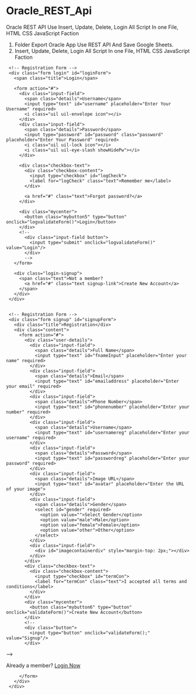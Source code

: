 # Oracle_REST_Api
Oracle REST API Use Insert, Update, Delete, Login All Script In one File, HTML CSS JavaScript Faction

1. Folder Export Oracle App Use REST API And Save Google Sheets.
2.  Insert, Update, Delete, Login All Script In one File, HTML CSS JavaScript Faction


  <div class="containerdiv"> 

<style>
<link href='https://github.com/jaber-it/Oracle_REST_Api/blob/main/Sliding-Sign-In-Sign-Up-Form-master/BlogSite_Use_Fole/style.css'/>

  <link  href='https://cdn.jsdelivr.net/gh/jABER-IT/Oracle_REST_Api/Sliding-Sign-In-Sign-Up-Form-master/BlogSite_Use_Fole/style.css' 
     rel='stylesheet' />

</style>

     <!-- Registration Form --> 
     <div class="form login" id="loginForm"> 
       <span class="title">Login</span> 
  
       <form action="#"> 
         <div class="input-field"> 
           <span class="details">Username</span> 
           <input type="text" id="username" placeholder="Enter Your Username" required> 
           <i class="uil uil-envelope icon"></i> 
         </div> 
         <div class="input-field"> 
           <span class="details">Password</span> 
           <input type="password" id="password" class="password" placeholder="Enter Your Password" required> 
           <i class="uil uil-lock icon"></i> 
           <i class="uil uil-eye-slash showHidePw"></i> 
         </div> 
  
         <div class="checkbox-text"> 
           <div class="checkbox-content"> 
             <input type="checkbox" id="logCheck"> 
             <label for="logCheck" class="text">Remember me</label> 
           </div> 
  
           <a href="#" class="text">Forgot password?</a> 
         </div> 
  
         <div class="mycenter"> 
           <button class="mybutton5" type="button" onclick="logvalidateForm()">Login</button> 
         </div> 
         <!-- 
           <div class="input-field button"> 
             <input type="submit" onclick="logvalidateForm()" value="Login"/> 
           </div> 
           --> 
       </form> 
  
       <div class="login-signup"> 
         <span class="text">Not a member? 
           <a href="#" class="text signup-link">Create New Account</a> 
         </span> 
       </div> 
     </div> 
  
  
     <!-- Registration Form --> 
     <div class="form signup" id="signupForm"> 
       <div class="title">Registration</div> 
       <div class="content"> 
         <form action="#"> 
           <div class="user-details"> 
             <div class="input-field"> 
               <span class="details">Full Name</span> 
               <input type="text" id="fnameInput" placeholder="Enter your name" required> 
             </div> 
             <div class="input-field"> 
               <span class="details">Email</span> 
               <input type="text" id="emailaddress" placeholder="Enter your email" required> 
             </div> 
             <div class="input-field"> 
               <span class="details">Phone Number</span> 
               <input type="text" id="phonenumber" placeholder="Enter your number" required> 
             </div> 
             <div class="input-field"> 
               <span class="details">Username</span> 
               <input type="text" id="usernamereg" placeholder="Enter your username" required> 
             </div> 
             <div class="input-field"> 
               <span class="details">Password</span> 
               <input type="text" id="passwordreg" placeholder="Enter your password" required> 
             </div> 
             <div class="input-field"> 
               <span class="details">Image URL</span> 
               <input type="text" id="avatar" placeholder="Enter the URL of your image"> 
             </div> 
             <div class="input-field"> 
               <span class="details">Gender</span> 
               <select id="gender" required> 
                 <option value="">Select Gender</option> 
                 <option value="male">Male</option> 
                 <option value="female">Female</option> 
                 <option value="other">Other</option> 
               </select> 
             </div> 
             <div class="input-field"> 
               <div id="imagecontainerdiv" style="margin-top: 2px;"></div> 
             </div> 
           </div> 
           <div class="checkbox-text"> 
             <div class="checkbox-content"> 
               <input type="checkbox" id="termCon"> 
               <label for="termCon" class="text">I accepted all terms and conditions</label> 
             </div> 
           </div> 
           <div class="mycenter"> 
             <button class="mybutton6" type="button" onclick="validateForm()">Create New Account</button> 
           </div> 
           <!-- 
           <div class="button"> 
             <input type="button" onclick="validateForm();" value="Signup"/> 
           </div> 
 --> 
           <div class="login-signup"> 
             <span class="text">Already a member? 
               <a href="#" class="text login-link">Login Now</a> 
             </span> 
           </div> 
  
  
  
         </form> 
       </div> 
     </div> 
   </div> 
  
   <script 
     src='https://cdn.jsdelivr.net/gh/jABER-IT/Oracle_REST_Api/Sliding-Sign-In-Sign-Up-Form-master/BlogSite_Use_Fole/Script1.js'>  </script> 
   <script src='https://cdn.jsdelivr.net/npm/sweetalert2@11.0.16/dist/sweetalert2.all.min.js'>  </script> 
   <script> 
     loadUser(sessionStorage.getItem("jwt")); 
     checkJWT(); 
     showhide(); 
   </script>